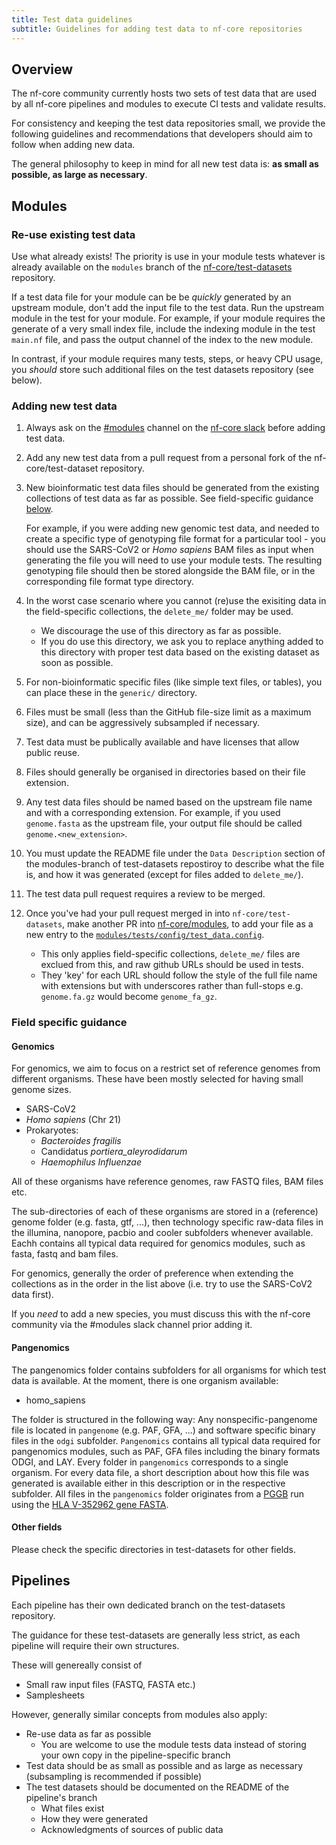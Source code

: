 ```yaml
---
title: Test data guidelines
subtitle: Guidelines for adding test data to nf-core repositories
---
```


## Overview

The nf-core community currently hosts two sets of test data that are used by all nf-core pipelines and modules to execute CI tests and validate results.

For consistency and keeping the test data repositories small, we provide the following guidelines and recommendations that developers should aim to follow when adding new data.

The general philosophy to keep in mind for all new test data is: **as small as possible, as large as necessary**.

## Modules

### Re-use existing test data

Use what already exists! The priority is use in your module tests whatever is already available on the `modules` branch of the [nf-core/test-datasets](https://github.com/nf-core/test-datasets) repository.

If a test data file for your module can be be _quickly_ generated by an upstream module, don't add the input file to the test data. Run the upstream module in the test for your module.
For example, if your module requires the generate of a very small index file, include the indexing module in the test `main.nf` file, and pass the output channel of the index to the new module.

In contrast, if your module requires many tests, steps, or heavy CPU usage, you _should_ store such additional files on the test datasets repository (see below).

### Adding new test data

1. Always ask on the [#modules](https://nfcore.slack.com/channels/modules) channel on the [nf-core slack](https://nf-co.re/join/slack) before adding test data.

2. Add any new test data from a pull request from a personal fork of the nf-core/test-dataset repository.

3. New bioinformatic test data files should be generated from the existing collections of test data as far as possible. See field-specific guidance [below](#field-specific-guidance).

   For example, if you were adding new genomic test data, and needed to create a specific type of genotyping file format for a particular tool - you should use the SARS-CoV2 or _Homo sapiens_ BAM files as input when generating the file you will need to use your module tests. The resulting genotyping file should then be stored alongside the BAM file, or in the corresponding file format type directory.

4. In the worst case scenario where you cannot (re)use the exisiting data in the field-specific collections, the `delete_me/` folder may be used.

   - We discourage the use of this directory as far as possible.
   - If you do use this directory, we ask you to replace anything added to this directory with proper test data based on the existing dataset as soon as possible.

5. For non-bioinformatic specific files (like simple text files, or tables), you can place these in the `generic/` directory.

6. Files must be small (less than the GitHub file-size limit as a maximum size), and can be aggressively subsampled if necessary.

7. Test data must be publically available and have licenses that allow public reuse.

8. Files should generally be organised in directories based on their file extension.

9. Any test data files should be named based on the upstream file name and with a corresponding extension. For example, if you used `genome.fasta` as the upstream file, your output file should be called `genome.<new_extension>`.

10. You must update the README file under the `Data Description` section of the modules-branch of test-datasets repostiroy to describe what the file is, and how it was generated (except for files added to `delete_me/`).

11. The test data pull request requires a review to be merged.

12. Once you've had your pull request merged in into `nf-core/test-datasets`, make another PR into [nf-core/modules](https://github.com/nf-core/modules), to add your file as a new entry to the [`modules/tests/config/test_data.config`](https://github.com/nf-core/modules/blob/master/tests/config/test_data.config).

    - This only applies field-specific collections, `delete_me/` files are exclued from this, and raw github URLs should be used in tests.
    - They 'key' for each URL should follow the style of the full file name with extensions but with underscores rather than full-stops e.g. `genome.fa.gz` would become `genome_fa_gz`.

### Field specific guidance

#### Genomics

For genomics, we aim to focus on a restrict set of reference genomes from different organisms.
These have been mostly selected for having small genome sizes.

- SARS-CoV2
- _Homo sapiens_ (Chr 21)
- Prokaryotes:
  - _Bacteroides fragilis_
  - Candidatus _portiera_aleyrodidarum_
  - _Haemophilus Influenzae_

All of these organisms have reference genomes, raw FASTQ files, BAM files etc.

The sub-directories of each of these organisms are stored in a (reference) genome folder (e.g. fasta, gtf, ...), then technology specific raw-data files in the illumina, nanopore, pacbio and cooler subfolders whenever available. Eachh contains all typical data required for genomics modules, such as fasta, fastq and bam files.

For genomics, generally the order of preference when extending the collections as in the order in the list above (i.e. try to use the SARS-CoV2 data first).

If you _need_ to add a new species, you must discuss this with the nf-core community via the #modules slack channel prior adding it.

#### Pangenomics

The pangenomics folder contains subfolders for all organisms for which test data is available. At the moment, there is one organism available:

- homo_sapiens

The folder is structured in the following way: Any nonspecific-pangenome file is located in `pangenome` (e.g. PAF, GFA, ...) and software specific binary files in the `odgi` subfolder. `Pangenomics` contains all typical data required for pangenomics modules, such as PAF, GFA files including the binary formats ODGI, and LAY. Every folder in `pangenomics` corresponds to a single organism. For every data file, a short description about how this file was generated is available either in this description or in the respective subfolder. All files in the `pangenomics` folder originates from a [PGGB](https://github.com/pangenome/pggb) run using the [HLA V-352962 gene FASTA](https://github.com/pangenome/pggb/blob/master/data/HLA/V-352962.fa.gz).

#### Other fields

Please check the specific directories in test-datasets for other fields.

## Pipelines

Each pipeline has their own dedicated branch on the test-datasets repository.

The guidance for these test-datasets are generally less strict, as each pipeline will require their own structures.

These will genereally consist of

- Small raw input files (FASTQ, FASTA etc.)
- Samplesheets

However, generally similar concepts from modules also apply:

- Re-use data as far as possible
  - You are welcome to use the module tests data instead of storing your own copy in the pipeline-specific branch
- Test data should be as small as possible and as large as necessary (subsampling is recommended if possible)
- The test datasets should be documented on the README of the pipeline's branch
  - What files exist
  - How they were generated
  - Acknowledgments of sources of public data
